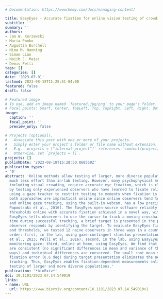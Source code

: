 ```yaml
---
# Documentation: https://wowchemy.com/docs/managing-content/

title: EasyEyes - Accurate fixation for online vision testing of crowding and beyond
subtitle: ''
summary: ''
authors:
- Jan W. Kurzawski
- Maria Pombo
- Augustin Burchell
- Nina M. Hanning
- Simon Liao
- Najib J. Majaj
- Denis Pelli
tags: []
categories: []
date: '2023-07-01'
lastmod: 2023-08-18T11:28:51-04:00
featured: false
draft: false

# Featured image
# To use, add an image named `featured.jpg/png` to your page's folder.
# Focal points: Smart, Center, TopLeft, Top, TopRight, Left, Right, BottomLeft, Bottom, BottomRight.
image:
  caption: ''
  focal_point: ''
  preview_only: false

# Projects (optional).
#   Associate this post with one or more of your projects.
#   Simply enter your project's folder or file name without extension.
#   E.g. `projects = ["internal-project"]` references `content/project/deep-learning/index.md`.
#   Otherwise, set `projects = []`.
projects: []
publishDate: '2023-08-18T15:28:50.868560Z'
publication_types:
- '0'
abstract: 'Online methods allow testing of larger, more diverse populations, with
  much less effort than in-lab testing. However, many psychophysical measurements,
  including visual crowding, require accurate eye fixation, which is classically achieved
  by testing only experienced observers who have learned to fixate reliably, or by
  using a gaze tracker to restrict testing to moments when fixation is accurate. Alas,
  both approaches are impractical online since online observers tend to be inexperienced,
  and online gaze tracking, using the built-in webcam, has a low precision (4 deg,
  Papoutsaki et al., 2016). The EasyEyes open-source software reliably measures peripheral
  thresholds online with accurate fixation achieved in a novel way, without gaze tracking.
  EasyEyes tells observers to use the cursor to track a moving crosshair. At a random
  time during successful tracking, a brief target is presented in the periphery. The
  observer responds by identifying the target. To evaluate EasyEyes fixation accuracy
  and thresholds, we tested 12 naive observers in three ways in a counterbalanced
  order: first, in the lab, using gaze-contingent stimulus presentation (Kurzawski
  et al., 2023; Pelli et al., 2016); second, in the lab, using EasyEyes while independently
  monitoring gaze; third, online at home, using EasyEyes. We find that crowding thresholds
  are consistent (no significant differences in mean and variance of thresholds across
  ways) and individual differences are conserved. The small root mean square (RMS)
  fixation error (0.6 deg) during target presentation eliminates the need for gaze
  tracking. Thus, EasyEyes enables fixation-dependent measurements online, for easy
  testing of larger and more diverse populations.'
publication: '*bioRxiv*'
doi: 10.1101/2023.07.14.549019
links:
- name: URL
  url: https://www.biorxiv.org/content/10.1101/2023.07.14.549019v1
---
```

